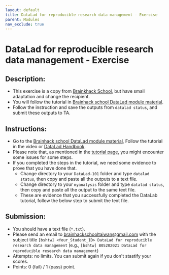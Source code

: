 ```yaml
---
layout: default
title: DataLad for reproducible research data management - Exercise
parent: Modules
nav_exclude: true
---
```


# DataLad for reproducible research data management - Exercise

## Description:

- This exercise is a copy from [Brainkhack School](https://school.brainhackmtl.org/modules/datalad/), but have small adaptation and change the recipient.
- You will follow the tutorial in [Brainhack school DataLad module material](https://school.brainhackmtl.org/modules/datalad/).
- Follow the instruction and save the outputs from `datalad status`, and submit these outputs to TA.

## Instructions:

- Go to the [Brainhack school DataLad module material](https://school.brainhackmtl.org/modules/datalad/), Follow the tutorial in the video or [DataLad Handbook](https://handbook.datalad.org/en/latest/code_from_chapters/OHBM.html). 
- Please note that, as mentioned in the [tutorial page](https://school.brainhackmtl.org/modules/datalad/), you might encounter some issues for some steps.
- If you completed the steps in the tutorial, we need some evidence to prove that you have done that.
	- Change directory to your `DataLad-101` folder and type `datalad status`, then copy and paste all the outputs to a text file.
	- Change directory to your `myanalysis` folder and type `datalad status`, then copy and paste all the output to the same text file.
	- These are evidence that you successfully completed the DataLab tutorial, follow the below step to submit the text file. 

## Submission:

- You should have a text file (`*.txt`).
- Please send an email to brainhackschooltaiwan@gmail.com with the subject title `[bshtw] <Your_Student_ID> DataLad for reproducible research data management` (e.g., `[bshtw] B05202021 DataLad for reproducible research data management`) 
- Attempts: no limits. You can submit again if you don't stastify your scores.
- Points: 0 (fail) / 1 (pass) point.